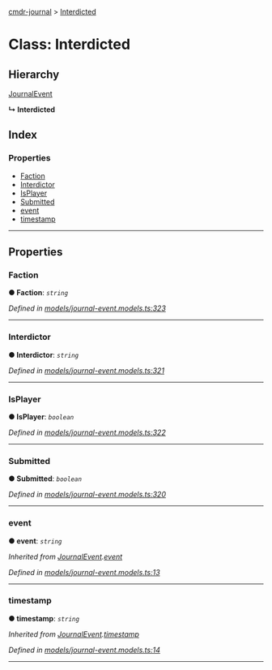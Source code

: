 [cmdr-journal](../README.md) > [Interdicted](../classes/interdicted.md)



# Class: Interdicted

## Hierarchy


 [JournalEvent](journalevent.md)

**↳ Interdicted**







## Index

### Properties

* [Faction](interdicted.md#faction)
* [Interdictor](interdicted.md#interdictor)
* [IsPlayer](interdicted.md#isplayer)
* [Submitted](interdicted.md#submitted)
* [event](interdicted.md#event)
* [timestamp](interdicted.md#timestamp)



---
## Properties
<a id="faction"></a>

###  Faction

**●  Faction**:  *`string`* 

*Defined in [models/journal-event.models.ts:323](https://github.com/chrisbruford/cmdr-journal/blob/1e4d048/src/models/journal-event.models.ts#L323)*





___

<a id="interdictor"></a>

###  Interdictor

**●  Interdictor**:  *`string`* 

*Defined in [models/journal-event.models.ts:321](https://github.com/chrisbruford/cmdr-journal/blob/1e4d048/src/models/journal-event.models.ts#L321)*





___

<a id="isplayer"></a>

###  IsPlayer

**●  IsPlayer**:  *`boolean`* 

*Defined in [models/journal-event.models.ts:322](https://github.com/chrisbruford/cmdr-journal/blob/1e4d048/src/models/journal-event.models.ts#L322)*





___

<a id="submitted"></a>

###  Submitted

**●  Submitted**:  *`boolean`* 

*Defined in [models/journal-event.models.ts:320](https://github.com/chrisbruford/cmdr-journal/blob/1e4d048/src/models/journal-event.models.ts#L320)*





___

<a id="event"></a>

###  event

**●  event**:  *`string`* 

*Inherited from [JournalEvent](journalevent.md).[event](journalevent.md#event)*

*Defined in [models/journal-event.models.ts:13](https://github.com/chrisbruford/cmdr-journal/blob/1e4d048/src/models/journal-event.models.ts#L13)*





___

<a id="timestamp"></a>

###  timestamp

**●  timestamp**:  *`string`* 

*Inherited from [JournalEvent](journalevent.md).[timestamp](journalevent.md#timestamp)*

*Defined in [models/journal-event.models.ts:14](https://github.com/chrisbruford/cmdr-journal/blob/1e4d048/src/models/journal-event.models.ts#L14)*





___


